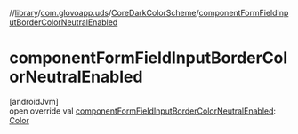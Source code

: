 //[library](../../../index.md)/[com.glovoapp.uds](../index.md)/[CoreDarkColorScheme](index.md)/[componentFormFieldInputBorderColorNeutralEnabled](component-form-field-input-border-color-neutral-enabled.md)

# componentFormFieldInputBorderColorNeutralEnabled

[androidJvm]\
open override val [componentFormFieldInputBorderColorNeutralEnabled](component-form-field-input-border-color-neutral-enabled.md): [Color](https://developer.android.com/reference/kotlin/androidx/compose/ui/graphics/Color.html)

